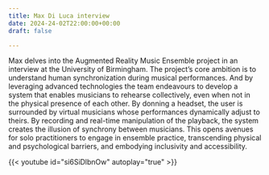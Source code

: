 ```yaml
---
title: Max Di Luca interview
date: 2024-24-02T22:00:00+00:00
draft: false

---
```

Max delves into the Augmented Reality Music Ensemble project in an interview at the University of Birmingham. The project’s core ambition is to understand human synchronization during musical performances. And by leveraging advanced technologies the team endeavours to develop a system that enables musicians to rehearse collectively, even when not in the physical presence of each other. By donning a headset, the user is surrounded by virtual musicians whose performances dynamically adjust to theirs. By recording and real-time manipulation of the playback, the system creates the illusion of synchrony between musicians. This opens avenues for solo practitioners to engage in ensemble practice, transcending physical and psychological barriers, and embodying inclusivity and accessibility. 

{{< youtube id="si6SiDlbnOw" autoplay="true" >}}
